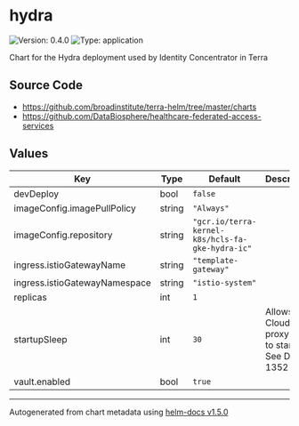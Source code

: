 # hydra

![Version: 0.4.0](https://img.shields.io/badge/Version-0.4.0-informational?style=flat-square) ![Type: application](https://img.shields.io/badge/Type-application-informational?style=flat-square)

Chart for the Hydra deployment used by Identity Concentrator in Terra

## Source Code

* <https://github.com/broadinstitute/terra-helm/tree/master/charts>
* <https://github.com/DataBiosphere/healthcare-federated-access-services>

## Values

| Key | Type | Default | Description |
|-----|------|---------|-------------|
| devDeploy | bool | `false` |  |
| imageConfig.imagePullPolicy | string | `"Always"` |  |
| imageConfig.repository | string | `"gcr.io/terra-kernel-k8s/hcls-fa-gke-hydra-ic"` |  |
| ingress.istioGatewayName | string | `"template-gateway"` |  |
| ingress.istioGatewayNamespace | string | `"istio-system"` |  |
| replicas | int | `1` |  |
| startupSleep | int | `30` | Allows CloudSQL proxy time to start up. See DDO-1352 |
| vault.enabled | bool | `true` |  |

----------------------------------------------
Autogenerated from chart metadata using [helm-docs v1.5.0](https://github.com/norwoodj/helm-docs/releases/v1.5.0)
